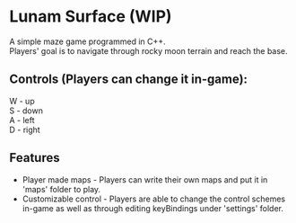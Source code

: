 # Lunam Surface (WIP)
A simple maze game programmed in C++. \
Players' goal is to navigate through rocky moon terrain and reach the base.
<br/>
## Controls (Players can change it in-game):
W - up \
S - down \
A - left \
D - right
<br/>
## Features
* Player made maps - Players can write their own maps and put it in 'maps' folder to play.
* Customizable control - Players are able to change the control schemes in-game as well as through editing keyBindings under 'settings' folder.

